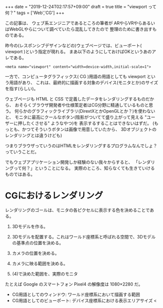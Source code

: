 +++
date = "2019-12-24T02:17:57+09:00"
draft = true
title = "viewport って何？"
tags = ['Web','CG']
+++

この記事は、
ウェブ系エンジニアであるところの筆者が
ARやらVRやらあるいはWebGLやらについて調べていたら混乱してきたので
整理のために書き出すものである。

<!--more-->

昨今の(レスポンシブデザインなどの)ウェブページでは、ビューポート( viewport )という指定が現れる。
まあ以下のようにしておけばOKというあのアレである。

```
<meta name="viewport" content="width=device-width,initial-scale=1">
```

一方で、コンピュータグラフィックス( CG )用語の用語としても viewport という用語があり、
これは、最終的に描画する対象のデバイス(モニタとか)のサイズを指す(らしい)。

ウェブページも HTML と CSS で定義したデータをレンダリングするものだから、
おそらくブラウザ開発者や仕様策定者はCG分野に精通しているものと思う。
何らかのグラフィックライブラリ(DirextXとかOpenGLとか？)を使わないと、
モニタに最高にクールなボタン(陰影がついてて盛り上がって見える "ユーザーに押したくさせる" ようなやつ)を
表示するすることはできないはずだ。
(もっとも、かつてそういうボタンは画像で用意していたから、
3Dオブジェクトのレンダリングとは違うけども)

つまりブラウザっていうのはHTMLをレンダリングするプログラムなんでしょ？
っていうことだ。

でもウェブアプリケーション開発しか経験のない我々からすると、
「レンダリングって何？」ということになる。
実際のところ、知らなくても生きていけるものではある。

# CGにおけるレンダリング

レンダリングのゴールは、モニタの各ピクセルに表示する色を決めることである。


1. 3Dモデルを作る。

2. 3Dモデルを配置する。これはワールド座標系と呼ばれる空間で、3Dモデルの基準点の位置を決める。

3. カメラの位置を決める。

4. カメラに映る範囲を決める。

5. (4)で決めた範囲を、実際のモニタ



たとえば Google のスマートフォン Pixel4 の解像度は 1080×2280 だ。


* CG用語としてのウィンドウ: ワールド座標系において描画する範囲
* CG用語としてのビューポート: デバイス座標系における表示エリアサイズ
<
